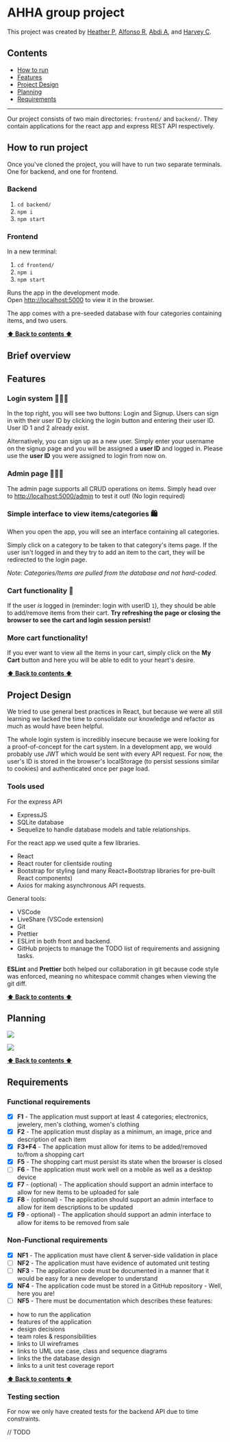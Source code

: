 # AHHA group project

This project was created by [Heather P](https://github.com/hpaterson97), [Alfonso R](https://github.com/alfonsoristoratoSky), [Abdi A](https://github.com/CodeFeeZilla), and [Harvey C](https://github.com/BokChoyWarrior).

## Contents

- [How to run](https://github.com/BokChoyWarrior/ahha-mv-project#how-to-run-project)
- [Features](https://github.com/BokChoyWarrior/ahha-mv-project#features)
- [Project Design](https://github.com/BokChoyWarrior/ahha-mv-project#planning)
- [Planning](https://github.com/BokChoyWarrior/ahha-mv-project#hot-to-run-project)
- [Requirements](https://github.com/BokChoyWarrior/ahha-mv-project#requirements)

---

Our project consists of two main directories: `frontend/` and `backend/`. They contain applications for the react app and express REST API respectively.

## How to run project

Once you've cloned the project, you will have to run two separate terminals. One for backend, and one for frontend.

### Backend

1. `cd backend/`
2. `npm i`
3. `npm start`

### Frontend

In a new terminal:

1. `cd frontend/`
2. `npm i`
3. `npm start`

Runs the app in the development mode.\
Open [http://localhost:5000](http://localhost:5000) to view it in the browser.

The app comes with a pre-seeded database with four categories containing items, and two users.

[**⬆ Back to contents ⬆**](https://github.com/BokChoyWarrior/ahha-mv-project#contents)

## Brief overview

## Features

### Login system 🕵🏻‍♂

In the top right, you will see two buttons: Login and Signup.
Users can sign in with their user ID by clicking the login button and entering their user ID. User ID 1 and 2 already exist.

Alternatively, you can sign up as a new user. Simply enter your username on the signup page and you will be assigned a **user ID** and logged in. Please use the **user ID** you were assigned to login from now on.

### Admin page 👩🏽‍🔧

The admin page supports all CRUD operations on items. Simply head over to [http://localhost:5000/admin](http://localhost:5000/admin) to test it out! (No login required)

### Simple interface to view items/categories 🛍

When you open the app, you will see an interface containing all categories.

Simply click on a category to be taken to that category's items page. If the user isn't logged in and they try to add an item to the cart, they will be redirected to the login page.

_Note: Categories/Items are pulled from the database and not hard-coded._

### Cart functionality 🛒

If the user _is_ logged in (reminder: login with userID `1`), they should be able to add/remove items from their cart. **Try refreshing the page or closing the browser to see the cart and login session persist!**

### More cart functionality!

If you ever want to view all the items in your cart, simply click on the **My Cart** button and here you will be able to edit to your heart's desire.

[**⬆ Back to contents ⬆**](https://github.com/BokChoyWarrior/ahha-mv-project#contents)

## Project Design

We tried to use general best practices in React, but because we were all still learning we lacked the time to consolidate our knowledge and refactor as much as would have been helpful.

The whole login system is incredibly insecure because we were looking for a proof-of-concept for the cart system. In a development app, we would probably use JWT which would be sent with every API request. For now, the user's ID is stored in the browser's localStorage (to persist sessions similar to cookies) and authenticated once per page load.

### Tools used

For the express API

- ExpressJS
- SQLite database
- Sequelize to handle database models and table relationships.

For the react app we used quite a few libraries.

- React
- React router for clientside routing
- Bootstrap for styling (and many React+Bootstrap libraries for pre-built React components)
- Axios for making asynchronous API requests.

General tools:

- VSCode
- LiveShare (VSCode extension)
- Git
- Prettier
- ESLint in both front and backend.
- GitHub projects to manage the TODO list of requirements and assigning tasks.

**ESLint** and **Prettier** both helped our collaboration in git because code style was enforced, meaning no whitespace commit changes when viewing the git diff.

[**⬆ Back to contents ⬆**](https://github.com/BokChoyWarrior/ahha-mv-project#contents)

## Planning

![](./docs/ERD.png)

![](./docs/UML-use-case.png)

[**⬆ Back to contents ⬆**](https://github.com/BokChoyWarrior/ahha-mv-project#contents)

## Requirements

### Functional requirements

- [x] **F1** - The application must support at least 4 categories; electronics, jewelery, men's clothing, women's clothing
- [x] **F2** - The application must display as a minimum, an image, price and description of each item
- [x] **F3+F4** - The application must allow for items to be added/removed to/from a shopping cart
- [x] **F5** - The shopping cart must persist its state when the browser is closed
- [ ] **F6** - The application must work well on a mobile as well as a desktop device
- [x] **F7** - (optional) - The application should support an admin interface to allow for new items to be uploaded for sale
- [x] **F8** - (optional) - The application should support an admin interface to allow for item descriptions to be updated
- [x] **F9** - optional) - The application should support an admin interface to allow for items to be removed from sale

### Non-Functional requirements

- [x] **NF1** - The application must have client & server-side validation in place
- [ ] **NF2** - The application must have evidence of automated unit testing
- [ ] **NF3** - The application code must be documented in a manner that it would be easy for a new developer to understand
- [x] **NF4** - The application code must be stored in a GitHub repository - Well, here you are!
- [ ] **NF5** - There must be documentation which describes these features:
- how to run the application
- features of the application
- design decisions
- team roles & responsibilities
- links to UI wireframes
- links to UML use case, class and sequence diagrams
- links the the database design
- links to a unit test coverage report

[**⬆ Back to contents ⬆**](https://github.com/BokChoyWarrior/ahha-mv-project#contents)

### Testing section

For now we only have created tests for the backend API due to time constraints.

// TODO
